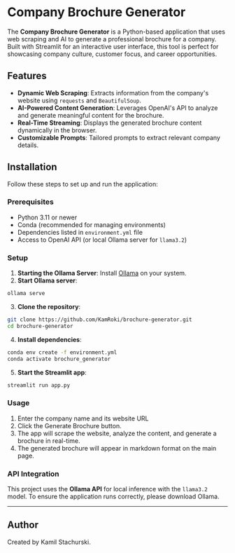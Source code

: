 # Company Brochure Generator

The **Company Brochure Generator** is a Python-based application that uses web scraping and AI to generate a professional brochure for a company. Built with Streamlit for an interactive user interface, this tool is perfect for showcasing company culture, customer focus, and career opportunities.

## Features

- **Dynamic Web Scraping**: Extracts information from the company's website using `requests` and `BeautifulSoup`.
- **AI-Powered Content Generation**: Leverages OpenAI's API to analyze and generate meaningful content for the brochure.
- **Real-Time Streaming**: Displays the generated brochure content dynamically in the browser.
- **Customizable Prompts**: Tailored prompts to extract relevant company details.

## Installation

Follow these steps to set up and run the application:

### Prerequisites

- Python 3.11 or newer
- Conda (recommended for managing environments)
- Dependencies listed in `environment.yml` file
- Access to OpenAI API (or local Ollama server for `llama3.2`)

### Setup

1. **Starting the Ollama Server**:
Install [Ollama](https://ollama.com/) on your system.
2. **Start Ollama server**:
```bash
ollama serve
```
3. **Clone the repository**:
```bash
git clone https://github.com/KamRoki/brochure-generator.git
cd brochure-generator
```
4. **Install dependencies**:
```bash
conda env create -f environment.yml
conda activate brochure_generator
```
5. **Start the Streamlit app**:
```bash
streamlit run app.py
```

### Usage
1. Enter the company name and its website URL
2. Click the Generate Brochure button.
3. The app will scrape the website, analyze the content, and generate a brochure in real-time.
4. The generated brochure will appear in markdown format on the main page.

### API Integration
This project uses the **Ollama API** for local inference with the `llama3.2` model. To ensure the application runs correctly, please download Ollama.

---

## Author
Created by Kamil Stachurski.
